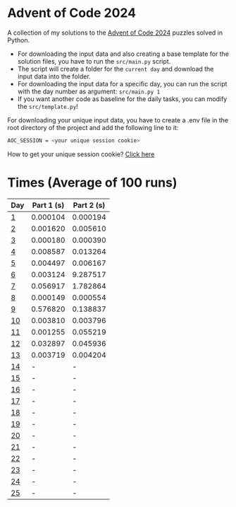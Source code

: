 # Advent of Code 2024

A collection of my solutions to the [Advent of Code 2024](https://adventofcode.com/2024) puzzles solved in Python.

- For downloading the input data and also creating a base template for the solution files, you have to run the `src/main.py` script.
- The script will create a folder for the `current day` and download the input data into the folder.
- For downloading the input data for a specific day, you can run the script with the day number as argument: `src/main.py 1`
- If you want another code as baseline for the daily tasks, you can modify the `src/template.py`!

For downloading your unique input data, you have to create a .env file in the root directory of the project and add the following line to it:

```bash
AOC_SESSION = <your unique session cookie>
```

How to get your unique session cookie? [Click here](https://github.com/wimglenn/advent-of-code-wim/issues/1)

# Times (Average of 100 runs)

| Day | Part 1 (s) | Part 2 (s) |
| --- | ------ | ------ |
| [1](https://github.com/Gabriel9753/Advent-of-Code-2024/blob/main/src/day_01/solution.py)   | 0.000104      | 0.000194      |
| [2](https://github.com/Gabriel9753/Advent-of-Code-2024/blob/main/src/day_02/solution.py)   | 0.001620      | 0.005610      |
| [3](https://github.com/Gabriel9753/Advent-of-Code-2024/blob/main/src/day_03/solution.py)   | 0.000180      | 0.000390      |
| [4](https://github.com/Gabriel9753/Advent-of-Code-2024/blob/main/src/day_04/solution.py)   | 0.008587      | 0.013264      |
| [5](https://github.com/Gabriel9753/Advent-of-Code-2024/blob/main/src/day_05/solution.py)   | 0.004497      | 0.006167      |
| [6](https://github.com/Gabriel9753/Advent-of-Code-2024/blob/main/src/day_06/solution.py)   | 0.003124      | 9.287517      |
| [7](https://github.com/Gabriel9753/Advent-of-Code-2024/blob/main/src/day_07/solution.py)   | 0.056917      | 1.782864      |
| [8](https://github.com/Gabriel9753/Advent-of-Code-2024/blob/main/src/day_08/solution.py)   | 0.000149      | 0.000554      |
| [9](https://github.com/Gabriel9753/Advent-of-Code-2024/blob/main/src/day_09/solution.py)   | 0.576820      | 0.138837      |
| [10](https://github.com/Gabriel9753/Advent-of-Code-2024/blob/main/src/day_10/solution.py)   | 0.003810      | 0.003796      |
| [11](https://github.com/Gabriel9753/Advent-of-Code-2024/blob/main/src/day_11/solution.py)   | 0.001255      | 0.055219      |
| [12](https://github.com/Gabriel9753/Advent-of-Code-2024/blob/main/src/day_12/solution.py)   | 0.032897      | 0.045936      |
| [13](https://github.com/Gabriel9753/Advent-of-Code-2024/blob/main/src/day_13/solution.py)   | 0.003719      | 0.004204      |
| [14](https://github.com/Gabriel9753/Advent-of-Code-2024/blob/main/src/day_14/solution.py)  | -      | -      |
| [15](https://github.com/Gabriel9753/Advent-of-Code-2024/blob/main/src/day_15/solution.py)  | -      | -      |
| [16](https://github.com/Gabriel9753/Advent-of-Code-2024/blob/main/src/day_16/solution.py)  | -      | -      |
| [17](https://github.com/Gabriel9753/Advent-of-Code-2024/blob/main/src/day_17/solution.py)  | -      | -      |
| [18](https://github.com/Gabriel9753/Advent-of-Code-2024/blob/main/src/day_18/solution.py)  | -      | -      |
| [19](https://github.com/Gabriel9753/Advent-of-Code-2024/blob/main/src/day_19/solution.py)  | -      | -      |
| [20](https://github.com/Gabriel9753/Advent-of-Code-2024/blob/main/src/day_20/solution.py)  | -      | -      |
| [21](https://github.com/Gabriel9753/Advent-of-Code-2024/blob/main/src/day_21/solution.py)  | -      | -      |
| [22](https://github.com/Gabriel9753/Advent-of-Code-2024/blob/main/src/day_22/solution.py)  | -      | -      |
| [23](https://github.com/Gabriel9753/Advent-of-Code-2024/blob/main/src/day_23/solution.py)  | -      | -      |
| [24](https://github.com/Gabriel9753/Advent-of-Code-2024/blob/main/src/day_24/solution.py)  | -      | -      |
| [25](https://github.com/Gabriel9753/Advent-of-Code-2024/blob/main/src/day_25/solution.py)  | -      | -      |
